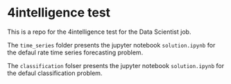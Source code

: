# 4intelligence test

This is a repo for the 4intelligence test for the Data Scientist job. 

The `time_series` folder presents the jupyter notebook `solution.ipynb` for the defaul rate time series forecasting problem.

The `classification` folser presents the jupyter notebook `solution.ipynb` for the defaul classification problem.
